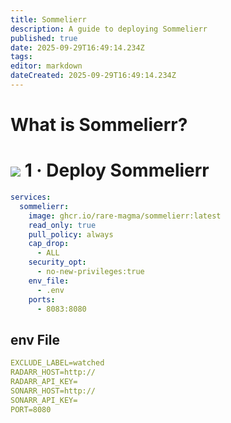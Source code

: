 ```yaml
---
title: Sommelierr
description: A guide to deploying Sommelierr
published: true
date: 2025-09-29T16:49:14.234Z
tags: 
editor: markdown
dateCreated: 2025-09-29T16:49:14.234Z
---
```


# What is Sommelierr?


# <img src="/docker.png" class="tab-icon"> 1 · Deploy Sommelierr

```yaml
services:
  sommelierr:
    image: ghcr.io/rare-magma/sommelierr:latest
    read_only: true
    pull_policy: always
    cap_drop:
      - ALL
    security_opt:
      - no-new-privileges:true
    env_file:
      - .env
    ports:
      - 8083:8080
```

## env File

```yaml
EXCLUDE_LABEL=watched
RADARR_HOST=http://
RADARR_API_KEY=
SONARR_HOST=http://
SONARR_API_KEY=
PORT=8080

```